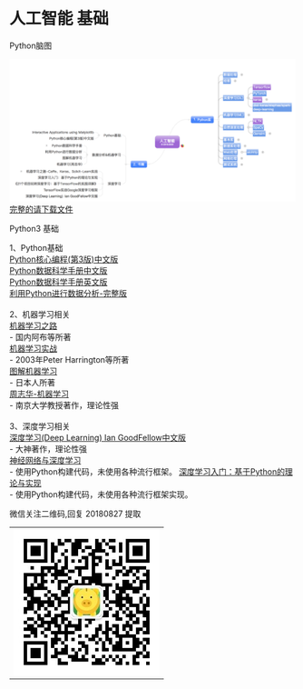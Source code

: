人工智能 基础
======
Python脑图<br/>

![image](./images/2018-08-27%2013.09.20.png)
<br/>
[完整的请下载文件<br>](https://github.com/enigmawxy/AI-Learning/blob/master/Python%E5%BA%93%E8%84%91%E5%9B%BE.html)

Python3 基础

1、Python基础<br>
[Python核心编程(第3版)中文版<br>](https://pan.baidu.com/s/1bIij91zzuXyovTAO6yEbcg)
[Python数据科学手册中文版<br>](https://pan.baidu.com/s/1bIij91zzuXyovTAO6yEbcg)
[Python数据科学手册英文版<br>](https://pan.baidu.com/s/1bIij91zzuXyovTAO6yEbcg)
[利用Python进行数据分析-完整版<br>](https://pan.baidu.com/s/1bIij91zzuXyovTAO6yEbcg)
<br>
2、机器学习相关<br>
[机器学习之路<br>](https://pan.baidu.com/s/1bIij91zzuXyovTAO6yEbcg) - 国内阿布等所著<br/>
[机器学习实战<br>](https://pan.baidu.com/s/1bIij91zzuXyovTAO6yEbcg) - 2003年Peter Harrington等所著<br/>
[图解机器学习<br>](https://pan.baidu.com/s/1bIij91zzuXyovTAO6yEbcg) - 日本人所著<br/>
[周志华-机器学习<br>](https://pan.baidu.com/s/1bIij91zzuXyovTAO6yEbcg) - 南京大学教授著作，理论性强 <br/>
<br>
3、深度学习相关<br>
[深度学习(Deep Learning) Ian GoodFellow中文版<br>](https://pan.baidu.com/s/1bIij91zzuXyovTAO6yEbcg) - 大神著作，理论性强 <br/>
[神经网络与深度学习<br>](https://pan.baidu.com/s/1bIij91zzuXyovTAO6yEbcg) - 使用Python构建代码，未使用各种流行框架。
[深度学习入门：基于Python的理论与实现<br>](https://pan.baidu.com/s/1bIij91zzuXyovTAO6yEbcg) - 使用Python构建代码，未使用各种流行框架实现。
<br>

微信关注二维码,回复 20180827 提取 <br/>
<table>
    <tr>
        <td><img src="https://github.com/enigmawxy/AI-Learning/blob/master/images/qrcode_for_gh_876fce17e53a_258.jpg"/></td>
    </tr>
</table>


